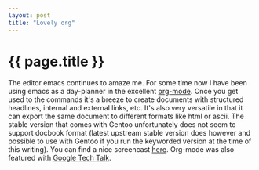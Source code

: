 ```yaml
---
layout: post
title: "Lovely org"
---
```


{{ page.title }}
================

The editor emacs continues to amaze me. For some time now I have been using emacs as a day-planner in the excellent <a href="http://orgmode.org/org.html">org-mode</a>. Once you get used to the commands it's a breeze to create documents with structured headlines, internal and external links,  etc. It's also very versatile in that it can export the same document to different formats like html or ascii. The stable version that comes with Gentoo unfortunately does not seem to support docbook format (latest upstream stable version does however and possible to use with Gentoo if you run the keyworded version at the time of this writing). 
You can find a nice screencast <a href="http://jaderholm.com/screencasts.html">here</a>. Org-mode was also featured with <a href="http://www.youtube.com/watch?v=oJTwQvgfgMM">Google Tech Talk</a>. 